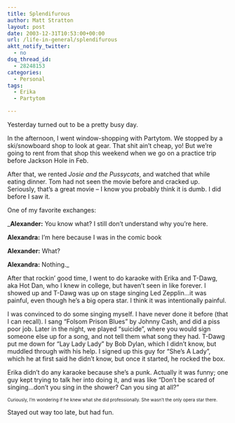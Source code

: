 ```yaml
---
title: Splendifurous
author: Matt Stratton
layout: post
date: 2003-12-31T10:53:00+00:00
url: /life-in-general/splendifurous
aktt_notify_twitter:
  - no
dsq_thread_id:
  - 28248153
categories:
  - Personal
tags:
  - Erika
  - Partytom

---
```

Yesterday turned out to be a pretty busy day.

In the afternoon, I went window-shopping with Partytom. We stopped by a ski/snowboard shop to look at gear. That shit ain&#8217;t cheap, yo! But we&#8217;re going to rent from that shop this weekend when we go on a practice trip before Jackson Hole in Feb.

After that, we rented _Josie and the Pussycats_, and watched that while eating dinner. Tom had not seen the movie before and cracked up. Seriously, that&#8217;s a great movie &#8211; I know you probably think it is dumb. I did before I saw it.

One of my favorite exchanges:
  
_**Alexander:** You know what? I still don&#8217;t understand why you&#8217;re here.
  
**Alexandra:** I&#8217;m here because I was in the comic book
  
**Alexander:** What?
  
**Alexandra:** Nothing._

After that rockin&#8217; good time, I went to do karaoke with Erika and T-Dawg, aka Hot Dan, who I knew in college, but haven&#8217;t seen in like forever. I showed up and T-Dawg was up on stage singing Led Zepplin&#8230;it was painful, even though he&#8217;s a big opera star. I think it was intentionally painful.

I was convinced to do some singing myself. I have never done it before (that I can recall). I sang &#8220;Folsom Prison Blues&#8221; by Johnny Cash, and did a piss poor job. Later in the night, we played &#8220;suicide&#8221;, where you would sign someone else up for a song, and not tell them what song they had. T-Dawg put me down for &#8220;Lay Lady Lady&#8221; by Bob Dylan, which I didn&#8217;t know, but muddled through with his help. I signed up this guy for &#8220;She&#8217;s A Lady&#8221;, which he at first said he didn&#8217;t know, but once it started, he rocked the box.

Erika didn&#8217;t do any karaoke because she&#8217;s a punk. Actually it was funny; one guy kept trying to talk her into doing it, and was like &#8220;Don&#8217;t be scared of singing&#8230;don&#8217;t you sing in the shower? Can you sing at all?&#8221;

<span style="font-size: x-small;">Curiously, I&#8217;m wondering if he knew what she did professionally. She wasn&#8217;t the only opera star there.</span>

Stayed out way too late, but had fun.